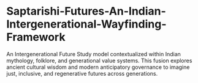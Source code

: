 # Saptarishi-Futures-An-Indian-Intergenerational-Wayfinding-Framework
An Intergenerational Future Study model contextualized within Indian mythology, folklore, and generational value systems. This fusion explores ancient cultural wisdom and modern anticipatory governance to imagine just, inclusive, and regenerative futures across generations.
